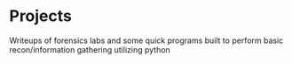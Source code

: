 # Projects

Writeups of forensics labs and some quick programs built to perform basic recon/information gathering utilizing python



